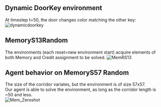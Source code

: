 ## Dynamic DoorKey environment
At timestep t=50, the door changes color matching the other key:
![dynamicdoorkey](https://github.com/user-attachments/assets/8ebf36c5-05c2-4a33-87ab-1546040f5978)

## MemoryS13Random
The environments (each reset=new environment start) acquire elements of both Memory and Credit assignment to be solved.
![MemRS13](https://github.com/user-attachments/assets/858b7807-7140-4e64-8c32-74ab892d3cfa)

## Agent behavior on MemoryS57 Random
The size of the corridor variates, but the environment is of size 57x57.  
Our agent is able to solve the environment, as long as the corridor length is ~50 and less.  
![Mem_Zeroshot](https://github.com/user-attachments/assets/91c25bfd-afc5-48ab-985f-a37fbb94e323)
